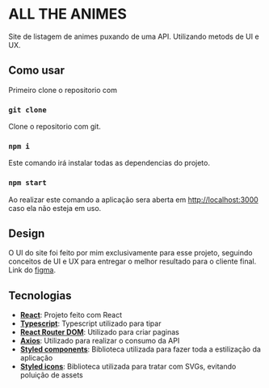 # ALL THE ANIMES

Site de listagem de animes puxando de uma API. Utilizando metods de UI e UX.

## Como usar

Primeiro clone o repositorio com

### `git clone`

Clone o repositorio com git.

### `npm i`

Este comando irá instalar todas as dependencias do projeto.

### `npm start`

Ao realizar este comando a aplicação sera aberta em [http://localhost:3000](http://localhost:3000) caso ela não esteja em uso.




## Design

O UI do site foi feito por mim exclusivamente para esse projeto, seguindo conceitos de UI e UX para entregar o melhor resultado para o cliente final. \
Link do [figma](https://www.figma.com/file/ZpEakUAe113SW2rzndieVV/Anime-list?node-id=0%3A1).


## Tecnologias
 - [**React**](https://pt-br.reactjs.org/): Projeto feito com React
- [**Typescript**](https://www.typescriptlang.org/): Typescript utilizado para tipar
- [**React Router DOM**](https://reactrouter.com/): Utilizado para criar paginas
- [**Axios**](https://axios-http.com/): Utilizado para realizar o consumo da API
- [**Styled components**](https://styled-components.com/): Biblioteca utilizada para fazer toda a estilização da aplicação
- [**Styled icons**](https://styled-icons.js.org/): Biblioteca utilizada para tratar com SVGs, evitando poluição de assets
